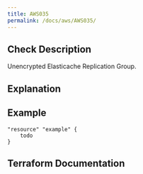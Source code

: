 ```yaml
---
title: AWS035
permalink: /docs/aws/AWS035/
---
```



## Check Description

Unencrypted Elasticache Replication Group.

## Explanation

## Example

```
"resource" "example" {
	todo
}
```

## Terraform Documentation
